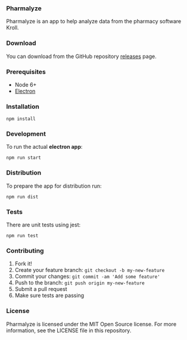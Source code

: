 ### Pharmalyze

Pharmalyze is an app to help analyze data from the pharmacy software Kroll. 


### Download

You can download from the GitHub repository [releases](https://github.com/pharmacy-data-analysis-app/releases) page.


### Prerequisites

 - Node 6+
 - [Electron](http://electron.atom.io/)


### Installation

`npm install`


### Development


To run the actual **electron app**:

`npm run start`


### Distribution

To prepare the app for distribution run:

`npm run dist`


### Tests

There are unit tests using jest:

`npm run test`


### Contributing

1. Fork it!
2. Create your feature branch: `git checkout -b my-new-feature`
3. Commit your changes: `git commit -am 'Add some feature'`
4. Push to the branch: `git push origin my-new-feature`
5. Submit a pull request
6. Make sure tests are passing


### License
Pharmalyze is licensed under the MIT Open Source license. For more information, see the LICENSE file in this repository.

